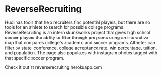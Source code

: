 # ReverseRecruiting
Hudl has tools that help recruiters find potential players, but there are no tools for an athlete to search for possible college programs. ReverseRecruiting is an intern skunkworks project that gives high school soccer players the ability to filter through programs using an interactive map that compares college's academic and soccer programs. Althetes can filter by state, conference, college acceptance rate, win percentage, tuition, and population. The page also populates with instagram photos tagged with that specific soccer program. 

Check it out at reverserecruiting.herokuapp.com 
